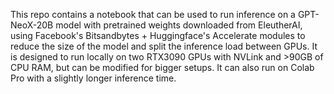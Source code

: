 This repo contains a notebook that can be used to run inference on a GPT-NeoX-20B model with pretrained weights downloaded from EleutherAI, using Facebook's Bitsandbytes + Huggingface's Accelerate modules to reduce the size of the model and split the inference load between GPUs. It is designed to run locally on two RTX3090 GPUs with NVLink and >90GB of CPU RAM, but can be modified for bigger setups. It can also run on Colab Pro with a slightly longer inference time.

